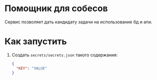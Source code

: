 # Помощник для собесов

Сервис позволяет дать кандидату задачи на использование бд и апи.

# Как запустить

1. Создать `secrets/secrets.json` такого содержания:
    ```json
    {
      "KEY": "VALUE"
    }
    ```
